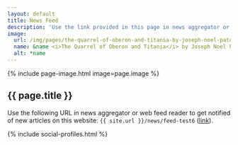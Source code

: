 ```yaml
---
layout: default
title: News Feed
description: 'Use the link provided in this page in news aggregator or web feed reader to get notified of new articles on this website.'
image:
  url: /img/pages/the-quarrel-of-oberon-and-titania-by-joseph-noel-paton.jpg
  name: &name <i>The Quarrel of Oberon and Titania</i> by Joseph Noel Paton, Scottish National Gallery, Edinburgh
  alt: *name
---
```


{% include page-image.html image=page.image %}

<article markdown="block">

# {{ page.title }}

Use the following URL in news aggregator or web feed reader to get notified of new articles on this website: `{{ site.url }}/news/feed-test6`
([link](/news/feed-test6)).


{% include social-profiles.html %}

</article>
